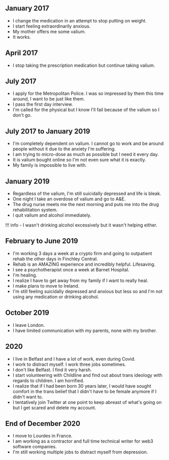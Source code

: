 ## January 2017

- I change the medication in an attempt to stop putting on weight.
- I start feeling extraordinarily anxious.
- My mother offers me some valium.
- It works.

<!--
### Rape crisis Hornsey
-->

## April 2017

- I stop taking the prescription medication but continue taking valium.

## July 2017

- I apply for the Metropolitan Police. I was so impressed by them this time around, I want to be just like them.
- I pass the first day interview.
- I'm called for the physical but I know I'll fail because of the valium so I don't go.

## July 2017 to January 2019

- I'm completely dependent on valium. I cannot go to work and be around people without it due to the anxiety I'm suffering.
- I am trying to micro-dose as much as possible but I need it every day.
- It is valium bought online so I'm not even sure what it is exactly.
- My family is impossible to live with.

## January 2019

- Regardless of the valium, I'm still suicidally depressed and life is bleak.
- One night I take an overdose of valium and go to A&E.
- The drug nurse meets me the next morning and puts me into the drug rehabilitation system.
- I quit valium and alcohol immediately.

!!! info
    - I wasn't drinking alcohol excessively but it wasn't helping either.

## February to June 2019

- I'm working 3 days a week at a crypto firm and going to outpatient rehab the other days in Finchley Central.
- Rehab is an AMAZING experience and incredibly helpful. Lifesaving.
- I see a psychotherapist once a week at Barnet Hospital.
- I'm healing.
- I realize I have to get away from my family if I want to really heal.
- I make plans to move to Ireland.
- I'm still feeling suicidally depressed and anxious but less so and I'm not using any medication or drinking alcohol.

## October 2019

- I leave London.
- I have limited communication with my parents, none with my brother.

## 2020

- I live in Belfast and I have a lot of work, even during Covid.
- I work to distract myself. I work three jobs sometimes.
- I don't like Belfast. I find it very harsh.
- I start volunteering with Childline and find out about trans ideology with regards to children. I am horrified.
- I realize that if I had been born 30 years later, I would have sought comfort in the trans belief that I didn't have to be female anymore if I didn't want to.
- I tentatively join Twitter at one point to keep abreast of what's going on but I get scared and delete my account.

## End of December 2020

- I move to Lourdes in France.
- I am working as a contractor and full time technical writer for web3 software companies.
- I'm still working multiple jobs to distract myself from depression.

